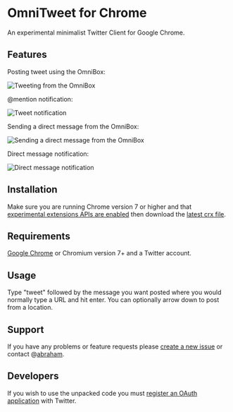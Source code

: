 OmniTweet for Chrome
====================
An experimental minimalist Twitter Client for Google Chrome.

Features
--------

Posting tweet using the OmniBox:

![Tweeting from the OmniBox](https://github.com/abraham/omnitweet/raw/master/example.omnibox.png)

@mention notification:

![Tweet notification](https://github.com/abraham/omnitweet/raw/master/example.notification.png)

Sending a direct message from the OmniBox:

![Sending a direct message from the OmniBox](https://github.com/abraham/omnitweet/raw/master/example.omnibox.direct_message.png)

Direct message notification:

![Direct message notification](https://github.com/abraham/omnitweet/raw/master/example.notification.direct_message.png)

Installation
------------
Make sure you are running Chrome version 7 or higher and that [experimental extensions APIs are enabled](http://code.google.com/chrome/extensions/dev/experimental.html#using) then download the [latest crx file](http://github.com/abraham/omnitweet/downloads).

Requirements
------------
[Google Chrome](http://www.google.com/chrome) or Chromium version 7+ and a Twitter account.

Usage
-----
Type "tweet" followed by the message you want posted where you would normally type a URL and hit enter. You can optionally arrow down to post from a location.

Support
-------
If you have any problems or feature requests please [create a new issue](http://github.com/abraham/omnitweet/issues) or contact @[abraham](https://twitter.com/abraham).

Developers
----------
If you wish to use the unpacked code you must [register an OAuth application](http://dev.twitter.com/apps) with Twitter.